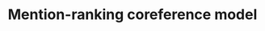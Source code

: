 ---
title: Mention-ranking coreference model
related_terms:
 - coreference-resolution
references:
 - "[Deep Reinforcement Learning for Mention-Ranking Coreference Models](https://arxiv.org/pdf/1609.08667.pdf)"
---
